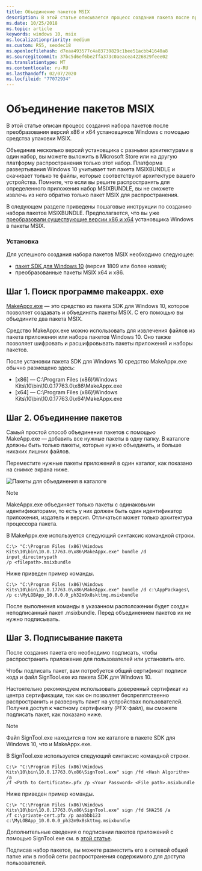 ```yaml
---
title: Объединение пакетов MSIX
description: В этой статье описывается процесс создания пакета после преобразования x86-и x64-версий установщиков приложений с помощью средства упаковки MSIX.
ms.date: 10/25/2018
ms.topic: article
keywords: windows 10, msix
ms.localizationpriority: medium
ms.custom: RS5, seodec18
ms.openlocfilehash: d7eaa493577c4a83739829c1bee51acbb41640a8
ms.sourcegitcommit: 37bc5d6ef6be2ffa373c0aeacea4226829feee02
ms.translationtype: MT
ms.contentlocale: ru-RU
ms.lasthandoff: 02/07/2020
ms.locfileid: "77072934"
---
```

# <a name="bundle-msix-packages"></a>Объединение пакетов MSIX

В этой статье описан процесс создания набора пакетов после преобразования версий x86 и x64 установщиков Windows с помощью средства упаковки MSIX. 

Объединив несколько версий установщика с разными архитектурами в один набор, вы можете выложить в Microsoft Store или на другую платформу распространения только этот набор. Платформа развертывания Windows 10 учитывает тип пакета MSIXBUNDLE и скачивает только те файлы, которые соответствуют архитектуре вашего устройства. Помните, что если вы решите распространять для определенного приложения набор MSIXBUNDLE, вы не сможете извлечь из него обратно только пакет MSIX для распространения. 

В следующем разделе приведены пошаговые инструкции по созданию набора пакетов MSIXBUNDLE. Предполагается, что вы уже [преобразовали существующие версии x86 и x64](https://docs.microsoft.com/windows/msix/tool-best-practices) установщика Windows в пакеты MSIX. 

### <a name="setup"></a>Установка

Для успешного создания набора пакетов MSIX необходимо следующее:

- [пакет SDK для Windows 10](https://developer.microsoft.com/windows/downloads/windows-10-sdk) (версия 1809 или более новая);
- преобразованные пакеты MSIX x64 и x86.

## <a name="step-1-find-makeappxexe"></a>Шаг 1. Поиск программе makeappx. exe

[MakeAppx.exe](https://docs.microsoft.com/windows/desktop/appxpkg/make-appx-package--makeappx-exe-) — это средство из пакета SDK для Windows 10, которое позволяет создавать и объединять пакеты MSIX. С его помощью вы объедините два пакета MSIX.

Средство MakeAppx.exe можно использовать для извлечения файлов из пакета приложения или набора пакетов Windows 10. Оно также позволяет шифровать и расшифровывать пакеты приложений и наборы пакетов.

После установки пакета SDK для Windows 10 средство MakeAppx.exe обычно размещено здесь:

- [x86] — C:\Program Files (x86)\Windows Kits\10\bin\10.0.17763.0\x86\MakeAppx.exe
- [x64] — C:\Program Files (x86)\Windows Kits\10\bin\10.0.17763.0\x64\MakeAppx.exe

## <a name="step-2-bundle-the-packages"></a>Шаг 2. Объединение пакетов

Самый простой способ объединения пакетов с помощью MakeApp.exe — добавить все нужные пакеты в одну папку. В каталоге должны быть только пакеты, которые нужно объединить, и больше никаких лишних файлов.

Переместите нужные пакеты приложений в один каталог, как показано на снимке экрана ниже.

![Пакеты для объединения в каталоге](images/bundle-pic1.png)

>[!NOTE]
> MakeAppx.exe объединяет только пакеты с одинаковыми идентификаторами, то есть у них должен быть один идентификатор приложения, издатель и версия. Отличаться может только архитектура процессора пакета.

В MakeAppx.exe используется следующий синтаксис командной строки.

```Command Prompt
C:\> "C:\Program Files (x86)\Windows Kits\10\bin\10.0.17763.0\x86\MakeAppx.exe" bundle /d input_directorypath 
/p <filepath>.msixbundle
```

Ниже приведен пример команды.

```
C:\> "C:\Program Files (x86)\Windows Kits\10\bin\10.0.17763.0\x86\MakeAppx.exe" bundle /d c:\AppPackages\ 
/p c:\MyLOBApp_10.0.0.0_ph32m9x8skttmg.msixbundle
```

После выполнения команды в указанном расположении будет создан неподписанный пакет .msixbundle. Перед объединением пакетов их не нужно подписывать.  

## <a name="step-3-sign-the-bundle"></a>Шаг 3. Подписывание пакета

После создания пакета его необходимо подписать, чтобы распространить приложение для пользователей или установить его. 

Чтобы подписать пакет, вам потребуется общий сертификат подписи кода и файл SignTool.exe из пакета SDK для Windows 10. 

Настоятельно рекомендуем использовать доверенный сертификат из центра сертификации, так как он позволяет беспрепятственно распространить и развернуть пакет на устройствах пользователей. Получив доступ к частному сертификату (PFX-файл), вы сможете подписать пакет, как показано ниже.

>[!NOTE]
> Файл SignTool.exe находится в том же каталоге в пакете SDK для Windows 10, что и MakeAppx.exe. 

В SignTool.exe используется следующий синтаксис командной строки.

```Command Prompt
C:\> "C:\Program Files (x86)\Windows Kits\10\bin\10.0.17763.0\x86\SignTool.exe" sign /fd <Hash Algorithm> /a 
/f <Path to Certificate>.pfx /p <Your Password> <File path>.msixbundle
```

Ниже приведен пример команды.

```
C:\> "C:\Program Files (x86)\Windows Kits\10\bin\10.0.17763.0\x86\SignTool.exe" sign /fd SHA256 /a 
/f c:\private-cert.pfx /p aaabbb123 c:\MyLOBApp_10.0.0.0_ph32m9x8skttmg.msixbundle
```

Дополнительные сведения о подписании пакетов приложений с помощью SignTool.exe см. в [этой статье](../package/sign-app-package-using-signtool.md). 

Подписав набор пакетов, вы можете разместить его в сетевой общей папке или в любой сети распространения содержимого для доступа пользователей. 

